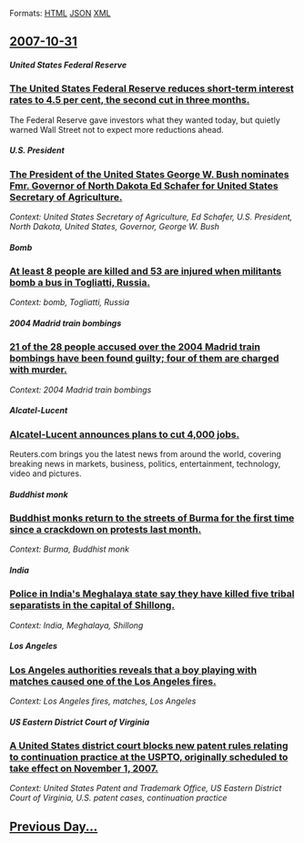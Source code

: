 
Formats: [HTML](2007/10/31/index.html)  [JSON](2007/10/31/index.json)  [XML](2007/10/31/index.xml)  

## [2007-10-31](/news/2007/10/31/index.md)

##### United States Federal Reserve
### [ The United States Federal Reserve reduces short-term interest rates to 4.5 per cent, the second cut in three months. ](/news/2007/10/31/the-united-states-federal-reserve-reduces-short-term-interest-rates-to-4-5-per-cent-the-second-cut-in-three-months.md)
The Federal Reserve gave investors what they wanted today, but quietly warned Wall Street not to expect more reductions ahead.

##### U.S. President
### [ The President of the United States George W. Bush nominates Fmr. Governor of North Dakota Ed Schafer for United States Secretary of Agriculture. ](/news/2007/10/31/the-president-of-the-united-states-george-w-bush-nominates-fmr-governor-of-north-dakota-ed-schafer-for-united-states-secretary-of-agricul.md)
_Context: United States Secretary of Agriculture, Ed Schafer, U.S. President, North Dakota, United States, Governor, George W. Bush_

##### Bomb
### [ At least 8 people are killed and 53 are injured when militants bomb a bus in Togliatti, Russia. ](/news/2007/10/31/at-least-8-people-are-killed-and-53-are-injured-when-militants-bomb-a-bus-in-togliatti-russia.md)
_Context: bomb, Togliatti, Russia_

##### 2004 Madrid train bombings
### [ 21 of the 28 people accused over the 2004 Madrid train bombings have been found guilty; four of them are charged with murder. ](/news/2007/10/31/21-of-the-28-people-accused-over-the-2004-madrid-train-bombings-have-been-found-guilty-four-of-them-are-charged-with-murder.md)
_Context: 2004 Madrid train bombings_

##### Alcatel-Lucent
### [ Alcatel-Lucent announces plans to cut 4,000 jobs. ](/news/2007/10/31/alcatel-lucent-announces-plans-to-cut-4-000-jobs.md)
Reuters.com brings you the latest news from around the world, covering breaking news in markets, business, politics, entertainment, technology, video and pictures.

##### Buddhist monk
### [ Buddhist monks return to the streets of Burma for the first time since a crackdown on protests last month. ](/news/2007/10/31/buddhist-monks-return-to-the-streets-of-burma-for-the-first-time-since-a-crackdown-on-protests-last-month.md)
_Context: Burma, Buddhist monk_

##### India
### [ Police in India's Meghalaya state say they have killed five tribal separatists in the capital of Shillong. ](/news/2007/10/31/police-in-india-s-meghalaya-state-say-they-have-killed-five-tribal-separatists-in-the-capital-of-shillong.md)
_Context: India, Meghalaya, Shillong_

##### Los Angeles
### [ Los Angeles authorities reveals that a boy playing with matches caused one of the Los Angeles fires. ](/news/2007/10/31/los-angeles-authorities-reveals-that-a-boy-playing-with-matches-caused-one-of-the-los-angeles-fires.md)
_Context: Los Angeles fires, matches, Los Angeles_

##### US Eastern District Court of Virginia
### [ A United States district court blocks new patent rules relating to continuation practice at the USPTO, originally scheduled to take effect on November 1, 2007. ](/news/2007/10/31/a-united-states-district-court-blocks-new-patent-rules-relating-to-continuation-practice-at-the-uspto-originally-scheduled-to-take-effect.md)
_Context: United States Patent and Trademark Office, US Eastern District Court of Virginia, U.S. patent cases, continuation practice_

## [Previous Day...](/news/2007/10/30/index.md)

